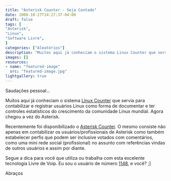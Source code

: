 ```yaml
---
title: "Asterisk Counter - Seja Contado"
date: 2008-10-27T14:27:37-04:00
draft: false
tags: [
"Asterisk",
"Linux",
"Software Livre",
]
categories: ["Aleatórios"]
description: "Muitos aqui já conheciam o sistema Linux Counter que servia para contabilizar e registrar usuários Linux como forma de documentar e ter controles estatísticos do crescimento da comunidade Linux mundial. Agora chegou a vez do Asterisk."
images: []
resources:
- name: "featured-image"
  src: "featured-image.jpg"
lightgallery: true
---
```

Saudações pessoal...

Muitos aqui já conheciam o sistema [Linux Counter](https://counter.li.org/) que servia para contabilizar e registrar usuários Linux como forma de documentar e ter controles estatísticos do crescimento da comunidade Linux mundial. Agora chegou a vez do Asterisk.

<!--more-->

Recentemente foi disponibilizado o [Asterisk Counter](https://asteriskcounter.sinologic.net/). O mesmo consiste não apenas em contabilizar os usuários/profissionais de Asterisk como também estabelecer perfis que podem ser inclusive votados com comentários, como uma mini rede social (profissional) no assunto com referências vindas de outros usuários e assim por diante.

Segue a dica para você que utiliza ou trabalha com esta excelente tecnologia Livre de Voip. Eu sou o usuário de número [1148](https://asteriskcounter.sinologic.net/details.php?id=1148), e você? ;]

Abraços